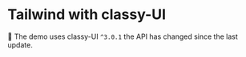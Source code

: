 # Tailwind with classy-UI

🚫 The demo uses classy-UI `^3.0.1` the API has changed since the last update.
